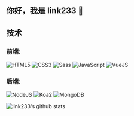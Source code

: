 ## 你好，我是 link233 👋

## 技术

### 前端:

<div>
  <img alt='HTML5' src='https://img.shields.io/badge/-HTML5-E34F26?logo=html5&logoColor=white&style=plastic' />
  <img alt='CSS3' src='https://img.shields.io/badge/-CSS3-1572B6?logo=css3&logoColor=white&style=plastic' />
  <img alt='Sass' src="https://img.shields.io/badge/-Sass-CC6699?style=flat&logo=sass&logoColor=white&style=plastic" />
  <img alt='JavaScript' src='https://img.shields.io/badge/-Javascript-F7DF1E?logo=javascript&logoColor=white&style=plastic' />
  <img alt='VueJS' src='https://img.shields.io/badge/-VueJS-42b983?logo=vuejs&logoColor=white&style=plastic' />
</div>

### 后端:

<div>
  <img alt='NodeJS' src='https://img.shields.io/badge/-NodeJs-339933?logo=Nodejs&logoColor=white&style=plastic' />
  <img alt='Koa2' src='https://img.shields.io/badge/-Koa2-CB3837?style=flat&logo=koa&logoColor=white&style=plastic' />
  <img alt='MongoDB' src='http://img.shields.io/badge/-MongoDB-47A248?style=flat&logo=mongodb&logoColor=white&style=plastic' />
</div>

![link233's github stats](https://github-readme-stats.vercel.app/api?username=link233&theme=dark&show_icons=true?count_private=true)

<!---
link233/link233 is a ✨ special ✨ repository because its `README.md` (this file) appears on your GitHub profile.
You can click the Preview link to take a look at your changes.
--->
